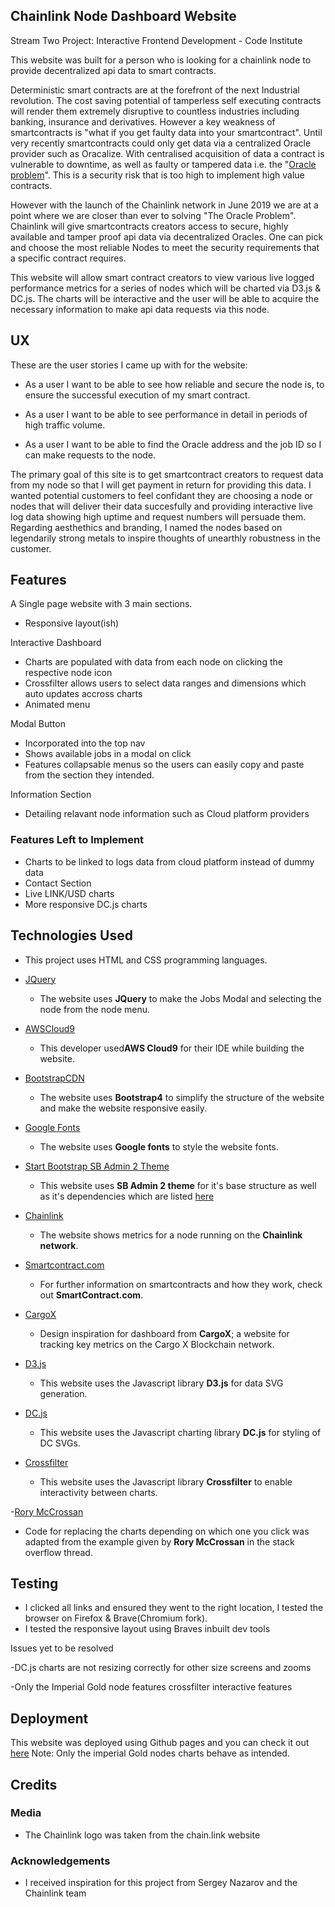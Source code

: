 ## Chainlink Node Dashboard Website
Stream Two Project: Interactive Frontend Development - Code Institute

This website was built for a person who is looking for a chainlink node to provide decentralized api data to smart contracts.

Deterministic smart contracts are at the forefront of the next Industrial revolution. The cost saving potential of tamperless self executing contracts will render them extremely disruptive to countless industries including banking, insurance and derivatives.
However a key weakness of smartcontracts is "what if you get faulty data into your smartcontract". Until very recently smartcontracts could only get data via a centralized Oracle provider such as Oracalize. With centralised acquisition of data a contract is vulnerable to downtime, as well as faulty or tampered data i.e. the "[Oracle problem](http://www.slaw.ca/2018/12/12/smart-contracts-and-the-oracle-problem)". This is a security risk that is too high to implement high value contracts.

However with the launch of the Chainlink network in June 2019 we are at a point where we are closer than ever to solving "The Oracle Problem". Chainlink will give smartcontracts creators access to secure, highly available and tamper proof api data via decentralized Oracles. One can pick and choose the most reliable Nodes to meet the security requirements that a specific contract requires. 

This website will allow smart contract creators to view various live logged performance metrics for a series of nodes which will be charted via D3.js & DC.js. The charts will be interactive and the user will be able to acquire the necessary information to make api data requests via this node.
 
## UX
These are the user stories I came up with for the website:

- As a user I want to be able to see how reliable and secure the node is, to ensure the successful execution of my smart contract.
 
- As a user I want to be able to see performance in detail in periods of high traffic volume.

- As a user I want to be able to find the Oracle address and the job ID so I can make requests to the node.

The primary goal of this site is to get smartcontract creators to request data from my node so that I will get payment in return for providing this data. I wanted potential customers to feel confidant they are choosing a node or nodes that will deliver their data succesfully and providing interactive live log data showing high uptime and request numbers will persuade them. Regarding aesthethics and branding, I named the nodes based on legendarily strong metals to inspire thoughts of unearthly robustness in the customer.  

## Features
A Single page website with 3 main sections.
- Responsive layout(ish)

Interactive Dashboard
- Charts are populated with data from each node on clicking the respective node icon
- Crossfilter allows users to select data ranges and dimensions which auto updates accross charts
- Animated menu

Modal Button
- Incorporated into the top nav
- Shows available jobs in a modal on click
- Features collapsable menus so the users can easily copy and paste from the section they intended.

Information Section
- Detailing relavant node information such as Cloud platform providers
 
### Features Left to Implement
- Charts to be linked to logs data from cloud platform instead of dummy data
- Contact Section
- Live LINK/USD charts
- More responsive DC.js charts

## Technologies Used

- This project uses HTML and CSS programming languages.
 
- [JQuery](https://jquery.com)
    - The website uses **JQuery** to make the Jobs Modal and selecting the node from the node menu.

- [AWSCloud9](https://aws.amazon.com/cloud9/)
    - This developer used**AWS Cloud9** for their IDE while building the website.

- [BootstrapCDN](https://www.bootstrapcdn.com/)
    - The website uses **Bootstrap4** to simplify the structure of the website and make the website responsive easily.

- [Google Fonts](https://fonts.google.com/)
    - The website uses **Google fonts** to style the website fonts.
  
- [Start Bootstrap SB Admin 2 Theme](https://startbootstrap.com/template-overviews/sb-admin-2/)
    - This website uses **SB Admin 2 theme** for it's base structure as well as it's dependencies which are listed [here](https://startbootstrap.com/template-overviews/sb-admin-2/)

- [Chainlink](https://chain.link/)
    - The website shows metrics for a node running on the **Chainlink network**.
    
- [Smartcontract.com](https://www.smartcontract.com/)
    - For further information on smartcontracts and how they work, check out **SmartContract.com**. 

- [CargoX](https://cargox.info/)
    - Design inspiration for dashboard from **CargoX**; a website for tracking key metrics on the Cargo X Blockchain network.

- [D3.js](https://d3js.org/)
    - This website uses the Javascript library **D3.js** for data SVG generation.

- [DC.js](https://dc-js.github.io/dc.js/)
    - This website uses the Javascript charting library **DC.js** for styling of DC SVGs.

- [Crossfilter](https://square.github.io/crossfilter/)
    - This website uses the Javascript library **Crossfilter** to enable interactivity between charts.
    
-[Rory McCrossan](https://stackoverflow.com/questions/37995581/how-to-replace-div-content-for-button-click-on-same-page-in-bootstrap)
  - Code for replacing the charts depending on which one you click was adapted from the example given by **Rory McCrossan** in the stack overflow thread.

## Testing
- I clicked all links and ensured they went to the right location, I tested the browser on Firefox & Brave(Chromium fork). 
- I tested the responsive layout using Braves inbuilt dev tools

Issues yet to be resolved

-DC.js charts are not resizing correctly for other size screens and zooms

-Only the Imperial Gold node features crossfilter interactive features

## Deployment

This website was deployed using Github pages and you can check it out [here](https://fionnlavery.github.io/NodeDashboard/)
Note: Only the imperial Gold nodes charts behave as intended.

## Credits

### Media
- The Chainlink logo was taken from the chain.link website
### Acknowledgements

- I received inspiration for this project from Sergey Nazarov and the Chainlink team

